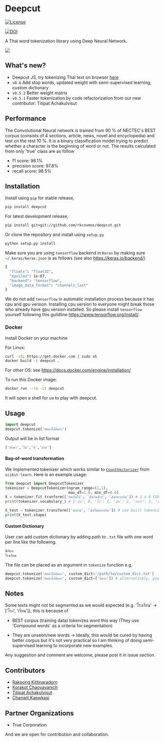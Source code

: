 # Deepcut

[![License](https://img.shields.io/badge/license-MIT-blue.svg?style=flat)](https://github.com/rkcosmos/deepcut/blob/master/LICENSE)

[![DOI](https://zenodo.org/badge/95091660.svg)](https://zenodo.org/badge/latestdoi/95091660)

A Thai word tokenization library using Deep Neural Network.

![](https://user-images.githubusercontent.com/1214890/58486992-14c1d880-8191-11e9-9122-8385750e06bd.png)

## What's new?

* Deepcut JS, try tokenizing Thai text on browser [here](https://rkcosmos.github.io/deepcut/)
* `v0.6` Add stop words, updated weight with semi-supervised learning, custom dictionary
* `v0.5.2` Better weight matrix
* `v0.5.1` Faster tokenization by code refactorization from our new contributor: Titipat Achakulvisut

## Performance

The Convolutional Neural network is trained from 90 % of NECTEC's BEST corpus
(consists of 4 sections, article, news, novel and encyclopedia) and test on the rest 10 %.
It is a binary classification model trying to predict whether a character is the beginning of word or not.
The results calculated from only 'true' class are as follow

* f1 score:  98.1%
* precision score:  97.8%
* recall score:  98.5%

## Installation

Install using `pip` for stable release,

```bash
pip install deepcut
```

For latest development release,

```bash
pip install git+git://github.com/rkcosmos/deepcut.git
```

Or clone the repository and install using `setup.py`

```bash
python setup.py install
```

Make sure you are using `tensorflow` backend in `Keras` by making sure `~/.keras/keras.json` is as follows (see also https://keras.io/backend/)

```bash
{
  "floatx": "float32",
  "epsilon": 1e-07,
  "backend": "tensorflow",
  "image_data_format": "channels_last"
}
```

We do not add `tensorflow` in automatic installation process because it has cpu and gpu version.
Installing cpu version to everyone might break those who already have gpu version installed.
So please install `tensorflow` yourself following this guildline https://www.tensorflow.org/install/.


### Docker

Install Docker on your machine

For Linux:
```bash
curl -sSL https://get.docker.com | sudo sh
docker build -t deepcut .
```

For other OS: see https://docs.docker.com/engine/installation/

To run this Docker image:

```bash
docker run --rm -it deepcut
```

It will open a shell for us to play with deepcut.

## Usage

```python
import deepcut
deepcut.tokenize('ตัดคำได้ดีมาก')
```

Output will be in list format

```bash
['ตัดคำ','ได้','ดี','มาก']
```

#### Bag-of-word transformation

We implemented tokenizer which works similar to
[`CountVectorizer`](http://scikit-learn.org/stable/modules/generated/sklearn.feature_extraction.text.CountVectorizer.html) from `scikit-learn`.
Here is an example usage:

```python
from deepcut import DeepcutTokenizer
tokenizer = DeepcutTokenizer(ngram_range=(1,1),
                             max_df=1.0, min_df=0.0)
X = tokenizer.fit_tranform(['ฉันบินได้', 'ฉันกินข้าว', 'ฉันอยากบิน']) # 3 x 6 CSR sparse matrix
print(tokenizer.vocabulary_) # {'บิน': 0, 'ได้': 1, 'ฉัน': 2, 'อยาก': 3, 'ข้าว': 4, 'กิน': 5}

X_test = tokenizer.transform(['ฉันกิน', 'ฉันไม่อยากบิน']) # use built tokenizer to transform new text
print(X_test.shape)
```


#### Custom Dictionary

User can add custom dictionary by adding path to `.txt` file with one word per line like the following.

```bash
ขี้เกียจ
โรงเรียน
```

The file can be placed as an argument in `tokenize` function e.g.

```python
deepcut.tokenize('ตัดคำได้ดีมาก', custom_dict='/path/to/custom_dict.txt')
deepcut.tokenize('ตัดคำได้ดีมาก', custom_dict=['ดีมาก']) # alternatively, you can provide a list of custom dictionary
```


## Notes

Some texts might not be segmented as we would expected (e.g. 'โรงเรียน' -> ['โรง', 'เรียน']), this is because of

* BEST corpus (training data) tokenizes word this way (They use 'Compound words' as a criteria for segmentation)

* They are unseen/new words -> Ideally, this would be cured by having better corpus but it's not very practical so I am thinking of doing semi-supervised learning to incorporate new examples.

Any suggestion and comment are welcome, please post it in issue section.


## Contributors

* [Rakpong Kittinaradorn](https://github.com/rkcosmos)
* [Korakot Chaovavanich](https://github.com/korakot)
* [Titipat Achakulvisut](https://github.com/titipata)
* [Chanwit Kaewkasi](https://github.com/chanwit)


## Partner Organizations

* True Corporation

And we are open for contribution and collaboration.

